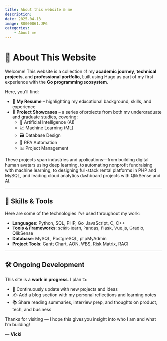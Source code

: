 ```yaml
---
title: About this website & me
description: 
date: 2025-04-13
image: R0000861.JPG
categories:
    - About me
---
```


# 👋 About This Website

Welcome! This website is a collection of my **academic journey**, **technical projects**, and **professional portfolio**, built using Hugo as part of my first experience with the **Go programming ecosystem**.

Here, you'll find:

- 📄 **My Resume** – highlighting my educational background, skills, and experience  
- 💼 **Project Showcases** – a series of projects from both my undergraduate and graduate studies, covering:
  - 🧠 Artificial Intelligence (AI)
  - 📈 Machine Learning (ML)
  - 🗃️ Database Design
  - 🤖 RPA Automation
  - 📊 Project Management

These projects span industries and applications—from building digital human avatars using deep learning, to automating nonprofit fundraising with machine learning, to designing full-stack rental platforms in PHP and MySQL, and leading cloud analytics dashboard projects with QlikSense and AI.

---

## 🧰 Skills & Tools

Here are some of the technologies I've used throughout my work:

- **Languages**: Python, SQL, PHP, Go, JavaScript, C, C++
- **Tools & Frameworks**: scikit-learn, Pandas, Flask, Vue.js, Gradio, QlikSense  
- **Database**: MySQL, PostgreSQL, phpMyAdmin  
- **Project Tools**: Gantt Chart, AON, WBS, Risk Matrix, RACI

---

## 🛠️ Ongoing Development

This site is a **work in progress**. I plan to:

- 🔁 Continuously update with new projects and ideas
- ✍️ Add a blog section with my personal reflections and learning notes  
- 📚 Share reading summaries, interview prep, and thoughts on product, tech, and business  


Thanks for visiting — I hope this gives you insight into who I am and what I’m building!

— **Vicki**